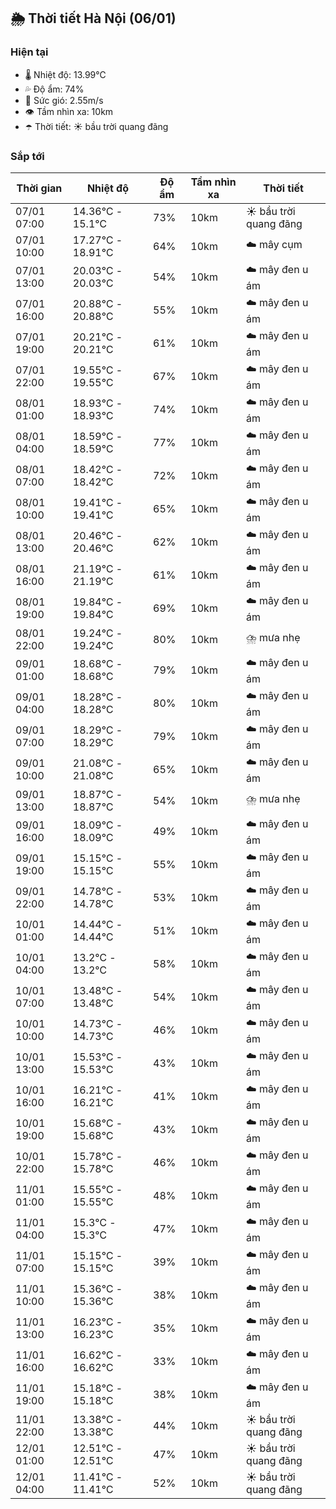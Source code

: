 ## 🌦️ Thời tiết Hà Nội (06/01)

### Hiện tại

- 🌡️ Nhiệt độ: 13.99℃
- 💦 Độ ẩm: 74%
- 💨 Sức gió: 2.55m/s
- 👁️ Tầm nhìn xa: 10km
- ☂️ Thời tiết: ☀️ bầu trời quang đãng

### Sắp tới

| Thời gian | Nhiệt độ | Độ ẩm | Tầm nhìn xa | Thời tiết |
| --- | --- | --- | --- | --- |
| 07/01 07:00 | 14.36℃ - 15.1℃ | 73% | 10km | ☀️ bầu trời quang đãng |
| 07/01 10:00 | 17.27℃ - 18.91℃ | 64% | 10km | ☁️ mây cụm |
| 07/01 13:00 | 20.03℃ - 20.03℃ | 54% | 10km | ☁️ mây đen u ám |
| 07/01 16:00 | 20.88℃ - 20.88℃ | 55% | 10km | ☁️ mây đen u ám |
| 07/01 19:00 | 20.21℃ - 20.21℃ | 61% | 10km | ☁️ mây đen u ám |
| 07/01 22:00 | 19.55℃ - 19.55℃ | 67% | 10km | ☁️ mây đen u ám |
| 08/01 01:00 | 18.93℃ - 18.93℃ | 74% | 10km | ☁️ mây đen u ám |
| 08/01 04:00 | 18.59℃ - 18.59℃ | 77% | 10km | ☁️ mây đen u ám |
| 08/01 07:00 | 18.42℃ - 18.42℃ | 72% | 10km | ☁️ mây đen u ám |
| 08/01 10:00 | 19.41℃ - 19.41℃ | 65% | 10km | ☁️ mây đen u ám |
| 08/01 13:00 | 20.46℃ - 20.46℃ | 62% | 10km | ☁️ mây đen u ám |
| 08/01 16:00 | 21.19℃ - 21.19℃ | 61% | 10km | ☁️ mây đen u ám |
| 08/01 19:00 | 19.84℃ - 19.84℃ | 69% | 10km | ☁️ mây đen u ám |
| 08/01 22:00 | 19.24℃ - 19.24℃ | 80% | 10km | ⛈️ mưa nhẹ |
| 09/01 01:00 | 18.68℃ - 18.68℃ | 79% | 10km | ☁️ mây đen u ám |
| 09/01 04:00 | 18.28℃ - 18.28℃ | 80% | 10km | ☁️ mây đen u ám |
| 09/01 07:00 | 18.29℃ - 18.29℃ | 79% | 10km | ☁️ mây đen u ám |
| 09/01 10:00 | 21.08℃ - 21.08℃ | 65% | 10km | ☁️ mây đen u ám |
| 09/01 13:00 | 18.87℃ - 18.87℃ | 54% | 10km | ⛈️ mưa nhẹ |
| 09/01 16:00 | 18.09℃ - 18.09℃ | 49% | 10km | ☁️ mây đen u ám |
| 09/01 19:00 | 15.15℃ - 15.15℃ | 55% | 10km | ☁️ mây đen u ám |
| 09/01 22:00 | 14.78℃ - 14.78℃ | 53% | 10km | ☁️ mây đen u ám |
| 10/01 01:00 | 14.44℃ - 14.44℃ | 51% | 10km | ☁️ mây đen u ám |
| 10/01 04:00 | 13.2℃ - 13.2℃ | 58% | 10km | ☁️ mây đen u ám |
| 10/01 07:00 | 13.48℃ - 13.48℃ | 54% | 10km | ☁️ mây đen u ám |
| 10/01 10:00 | 14.73℃ - 14.73℃ | 46% | 10km | ☁️ mây đen u ám |
| 10/01 13:00 | 15.53℃ - 15.53℃ | 43% | 10km | ☁️ mây đen u ám |
| 10/01 16:00 | 16.21℃ - 16.21℃ | 41% | 10km | ☁️ mây đen u ám |
| 10/01 19:00 | 15.68℃ - 15.68℃ | 43% | 10km | ☁️ mây đen u ám |
| 10/01 22:00 | 15.78℃ - 15.78℃ | 46% | 10km | ☁️ mây đen u ám |
| 11/01 01:00 | 15.55℃ - 15.55℃ | 48% | 10km | ☁️ mây đen u ám |
| 11/01 04:00 | 15.3℃ - 15.3℃ | 47% | 10km | ☁️ mây đen u ám |
| 11/01 07:00 | 15.15℃ - 15.15℃ | 39% | 10km | ☁️ mây đen u ám |
| 11/01 10:00 | 15.36℃ - 15.36℃ | 38% | 10km | ☁️ mây đen u ám |
| 11/01 13:00 | 16.23℃ - 16.23℃ | 35% | 10km | ☁️ mây đen u ám |
| 11/01 16:00 | 16.62℃ - 16.62℃ | 33% | 10km | ☁️ mây đen u ám |
| 11/01 19:00 | 15.18℃ - 15.18℃ | 38% | 10km | ☁️ mây đen u ám |
| 11/01 22:00 | 13.38℃ - 13.38℃ | 44% | 10km | ☀️ bầu trời quang đãng |
| 12/01 01:00 | 12.51℃ - 12.51℃ | 47% | 10km | ☀️ bầu trời quang đãng |
| 12/01 04:00 | 11.41℃ - 11.41℃ | 52% | 10km | ☀️ bầu trời quang đãng |
